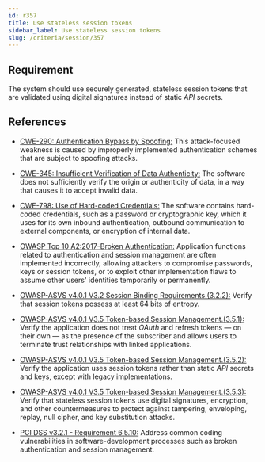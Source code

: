 ```yaml
---
id: r357
title: Use stateless session tokens
sidebar_label: Use stateless session tokens
slug: /criteria/session/357
---
```


## Requirement

The system should use securely generated,
stateless session tokens
that are validated using digital signatures
instead of static *API* secrets.

## References

- [CWE-290: Authentication Bypass by Spoofing:](https://cwe.mitre.org/data/definitions/290.html)
This attack-focused weakness
is caused by improperly implemented authentication schemes
that are subject to spoofing attacks.

- [CWE-345: Insufficient Verification of Data Authenticity:](https://cwe.mitre.org/data/definitions/345.html)
The software does not sufficiently verify
the origin or authenticity of data,
in a way that causes it
to accept invalid data.

- [CWE-798: Use of Hard-coded Credentials:](https://cwe.mitre.org/data/definitions/798.html)
The software contains hard-coded credentials,
such as a password or cryptographic key,
which it uses for its own inbound authentication,
outbound communication to external components,
or encryption of internal data.

- [OWASP Top 10 A2:2017-Broken Authentication:](https://owasp.org/www-project-top-ten/OWASP_Top_Ten_2017/Top_10-2017_A2-Broken_Authentication)
Application functions related to
authentication and session management
are often implemented incorrectly,
allowing attackers to compromise passwords,
keys or session tokens,
or to exploit other implementation flaws
to assume other users' identities
temporarily or permanently.

- [OWASP-ASVS v4.0.1 V3.2 Session Binding Requirements.(3.2.2):](https://owasp.org/www-project-application-security-verification-standard/)
Verify that session tokens
possess at least 64 bits of entropy.

- [OWASP-ASVS v4.0.1 V3.5 Token-based Session Management.(3.5.1):](https://owasp.org/www-project-application-security-verification-standard/)
Verify the application does not treat
*OAuth* and refresh tokens
— on their own —
as the presence of the subscriber
and allows users
to terminate  trust relationships
with linked applications.

- [OWASP-ASVS v4.0.1 V3.5 Token-based Session Management.(3.5.2):](https://owasp.org/www-project-application-security-verification-standard/)
Verify the application uses
session tokens rather than
static *API* secrets and keys,
except with legacy implementations.

- [OWASP-ASVS v4.0.1 V3.5 Token-based Session Management.(3.5.3):](https://owasp.org/www-project-application-security-verification-standard/)
Verify that stateless session tokens
use digital signatures, encryption,
and other countermeasures to protect against
tampering, enveloping,
replay, null cipher,
and key substitution attacks.

- [PCI DSS v3.2.1 - Requirement 6.5.10:](https://www.pcisecuritystandards.org/documents/PCI_DSS_v3-2-1.pdf)
Address common coding vulnerabilities
in software-development processes
such as broken authentication
and session management.
